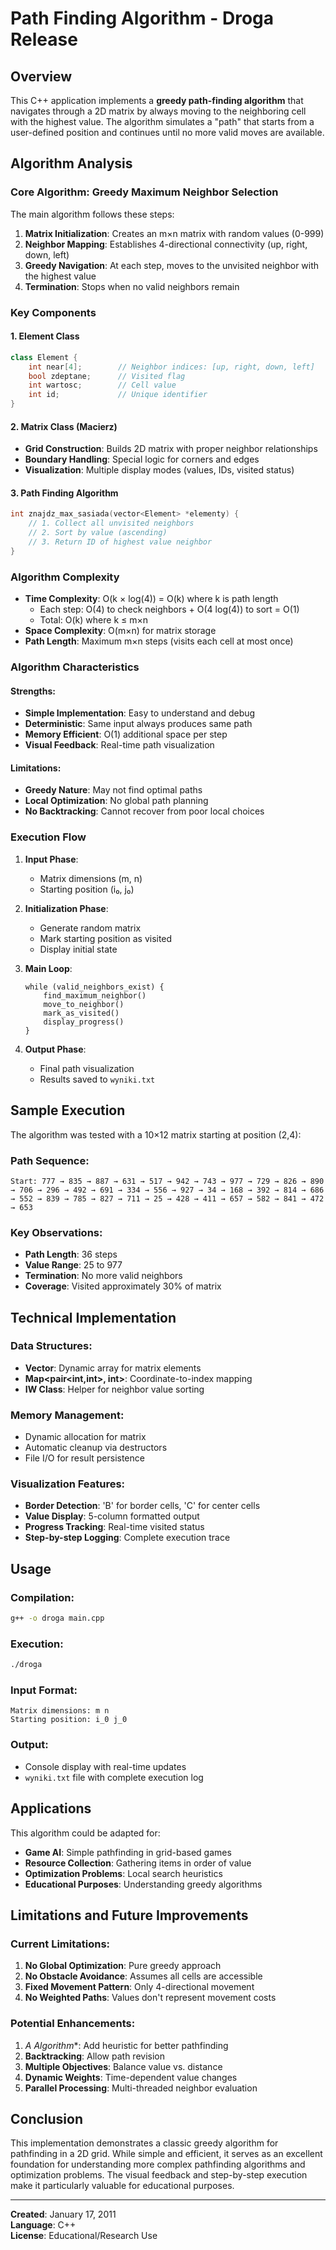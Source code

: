 # Path Finding Algorithm - Droga Release

## Overview

This C++ application implements a **greedy path-finding algorithm** that navigates through a 2D matrix by always moving to the neighboring cell with the highest value. The algorithm simulates a "path" that starts from a user-defined position and continues until no more valid moves are available.

## Algorithm Analysis

### Core Algorithm: Greedy Maximum Neighbor Selection

The main algorithm follows these steps:

1. **Matrix Initialization**: Creates an m×n matrix with random values (0-999)
2. **Neighbor Mapping**: Establishes 4-directional connectivity (up, right, down, left)
3. **Greedy Navigation**: At each step, moves to the unvisited neighbor with the highest value
4. **Termination**: Stops when no valid neighbors remain

### Key Components

#### 1. Element Class
```cpp
class Element {
    int near[4];        // Neighbor indices: [up, right, down, left]
    bool zdeptane;      // Visited flag
    int wartosc;        // Cell value
    int id;             // Unique identifier
}
```

#### 2. Matrix Class (Macierz)
- **Grid Construction**: Builds 2D matrix with proper neighbor relationships
- **Boundary Handling**: Special logic for corners and edges
- **Visualization**: Multiple display modes (values, IDs, visited status)

#### 3. Path Finding Algorithm
```cpp
int znajdz_max_sasiada(vector<Element> *elementy) {
    // 1. Collect all unvisited neighbors
    // 2. Sort by value (ascending)
    // 3. Return ID of highest value neighbor
}
```

### Algorithm Complexity

- **Time Complexity**: O(k × log(4)) = O(k) where k is path length
  - Each step: O(4) to check neighbors + O(4 log(4)) to sort = O(1)
  - Total: O(k) where k ≤ m×n
- **Space Complexity**: O(m×n) for matrix storage
- **Path Length**: Maximum m×n steps (visits each cell at most once)

### Algorithm Characteristics

#### Strengths:
- **Simple Implementation**: Easy to understand and debug
- **Deterministic**: Same input always produces same path
- **Memory Efficient**: O(1) additional space per step
- **Visual Feedback**: Real-time path visualization

#### Limitations:
- **Greedy Nature**: May not find optimal paths
- **Local Optimization**: No global path planning
- **No Backtracking**: Cannot recover from poor local choices

### Execution Flow

1. **Input Phase**:
   - Matrix dimensions (m, n)
   - Starting position (i₀, j₀)

2. **Initialization Phase**:
   - Generate random matrix
   - Mark starting position as visited
   - Display initial state

3. **Main Loop**:
   ```
   while (valid_neighbors_exist) {
       find_maximum_neighbor()
       move_to_neighbor()
       mark_as_visited()
       display_progress()
   }
   ```

4. **Output Phase**:
   - Final path visualization
   - Results saved to `wyniki.txt`

## Sample Execution

The algorithm was tested with a 10×12 matrix starting at position (2,4):

### Path Sequence:
```
Start: 777 → 835 → 887 → 631 → 517 → 942 → 743 → 977 → 729 → 826 → 890 → 706 → 296 → 492 → 691 → 334 → 556 → 927 → 34 → 168 → 392 → 814 → 686 → 552 → 839 → 785 → 827 → 711 → 25 → 428 → 411 → 657 → 582 → 841 → 472 → 653
```

### Key Observations:
- **Path Length**: 36 steps
- **Value Range**: 25 to 977
- **Termination**: No more valid neighbors
- **Coverage**: Visited approximately 30% of matrix

## Technical Implementation

### Data Structures:
- **Vector<Element>**: Dynamic array for matrix elements
- **Map<pair<int,int>, int>**: Coordinate-to-index mapping
- **IW Class**: Helper for neighbor value sorting

### Memory Management:
- Dynamic allocation for matrix
- Automatic cleanup via destructors
- File I/O for result persistence

### Visualization Features:
- **Border Detection**: 'B' for border cells, 'C' for center cells
- **Value Display**: 5-column formatted output
- **Progress Tracking**: Real-time visited status
- **Step-by-step Logging**: Complete execution trace

## Usage

### Compilation:
```bash
g++ -o droga main.cpp
```

### Execution:
```bash
./droga
```

### Input Format:
```
Matrix dimensions: m n
Starting position: i_0 j_0
```

### Output:
- Console display with real-time updates
- `wyniki.txt` file with complete execution log

## Applications

This algorithm could be adapted for:
- **Game AI**: Simple pathfinding in grid-based games
- **Resource Collection**: Gathering items in order of value
- **Optimization Problems**: Local search heuristics
- **Educational Purposes**: Understanding greedy algorithms

## Limitations and Future Improvements

### Current Limitations:
1. **No Global Optimization**: Pure greedy approach
2. **No Obstacle Avoidance**: Assumes all cells are accessible
3. **Fixed Movement Pattern**: Only 4-directional movement
4. **No Weighted Paths**: Values don't represent movement costs

### Potential Enhancements:
1. **A* Algorithm**: Add heuristic for better pathfinding
2. **Backtracking**: Allow path revision
3. **Multiple Objectives**: Balance value vs. distance
4. **Dynamic Weights**: Time-dependent value changes
5. **Parallel Processing**: Multi-threaded neighbor evaluation

## Conclusion

This implementation demonstrates a classic greedy algorithm for pathfinding in a 2D grid. While simple and efficient, it serves as an excellent foundation for understanding more complex pathfinding algorithms and optimization problems. The visual feedback and step-by-step execution make it particularly valuable for educational purposes.

---

**Created**: January 17, 2011  
**Language**: C++  
**License**: Educational/Research Use
